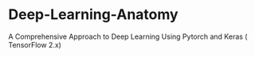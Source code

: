 # Deep-Learning-Anatomy
A Comprehensive Approach to Deep Learning Using Pytorch and Keras ( TensorFlow 2.x)
